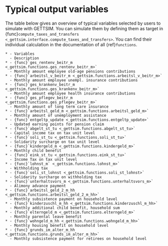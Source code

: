# Typical output variables

The table below gives an overview of typical variables selected by users to simulate
with GETTSIM. You can simulate them by defining them as target in
{func}`compute_taxes_and_transfers <_gettsim.interface.compute_taxes_and_transfers>`.
You can find their individual calculation in the documentation of all {ref}`functions`.

```{list-table}
* - Variables
  - Description
* - {func}`ges_rentenv_beitr_m <_gettsim.functions.ges_rentenv_beitr_m>`
  - Monthly amount employee old-age pensions contributions
* - {func}`arbeitsl_v_beitr_m <_gettsim.functions.arbeitsl_v_beitr_m>`
  - Monthly amount employee unempl. insurance contributions
* - {func}`ges_krankenv_beitr_m <_gettsim.functions.ges_krankenv_beitr_m>`
  - Monthly amount employee health insurance contributions
* - {func}`ges_pflegev_beitr_m <_gettsim.functions.ges_pflegev_beitr_m>`
  - Monthly amount of long term care insurance
* - {func}`arbeitsl_geld_m <_gettsim.functions.arbeitsl_geld_m>`
  - Monthly amount of unemployment assistance
* - {func}`entgeltp_update <_gettsim.functions.entgeltp_update>`
  - Updated earning points for pension claim
* - {func}`abgelt_st_tu <_gettsim.functions.abgelt_st_tu>`
  - Capital income tax on tax unit level
* - {func}`soli_st_tu <_gettsim.functions.soli_st_tu>`
  - Solidarity surcharge on tax unit level
* - {func}`kindergeld_m <_gettsim.functions.kindergeld_m>`
  - Monthly child benefit
* - {func}`eink_st_tu <_gettsim.functions.eink_st_tu>`
  - Income Tax on tax unit level
* - {func}`lohnst_m` <_gettsim.functions.lohnst_m>`
  - Withholding tax
* - {func}`soli_st_lohnst <_gettsim.functions.soli_st_lohnst>`
  - Solidarity surcharge on withholding tax
* - {func}`unterhaltsvors_m <_gettsim.functions.unterhaltsvors_m>`
  - Alimony advance payment
* - {func}`arbeitsl_geld_2_m_hh <_gettsim.functions.arbeitsl_geld_2_m_hh>`
  - Monthly subsistence payment on household level
* - {func}`kinderzuschl_m_hh <_gettsim.functions.kinderzuschl_m_hh>`
  - Monthly additional child benefit, household sum
* - {func}`elterngeld_m <_gettsim.functions.elterngeld_m>`
  - Monthly parental leave benefit
* - {func}`wohngeld_m_hh <_gettsim.functions.wohngeld_m_hh>`
  - Monthly housing benefit on household level
* - {func}`grunds_im_alter_m_hh <_gettsim.functions.grunds_im_alter_m_hh>`
  - Monthly subsistence payment for retirees on household level
```
